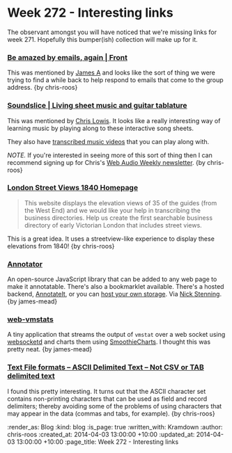 Week 272 - Interesting links
============================

The observant amongst you will have noticed that we're missing links for week 271. Hopefully this bumper(ish) collection will make up for it.

### [Be amazed by emails, again | Front](http://frontapp.com/)

This was mentioned by [James A](http://lazyatom.com/) and looks like the sort of thing we were trying to find a while back to help respond to emails that come to the group address. {by chris-roos}


### [Soundslice | Living sheet music and guitar tablature](http://www.soundslice.com/)

This was mentioned by [Chris Lowis](http://blog.chrislowis.co.uk/). It looks like a really interesting way of learning music by playing along to these interactive song sheets.

They also have [transcribed music videos](http://www.soundslice.com/completed/) that you can play along with.

*NOTE.* If you're interested in seeing more of this sort of thing then I can recommend signing up for Chris's [Web Audio Weekly newsletter](http://tinyletter.com/webaudioweekly). {by chris-roos}


### [London Street Views 1840 Homepage](http://crowd.museumoflondon.org.uk/lsv1840/)

> This website displays the elevation views of 35 of the guides (from the West End) and we would like your help in transcribing the business directories. Help us create the first searchable business directory of early Victorian London that includes street views.

This is a great idea. It uses a streetview-like experience to display these elevations from 1840! {by chris-roos}


### [Annotator](http://annotatorjs.org/)

An open-source JavaScript library that can be added to any web page to make it annotatable. There's also a bookmarklet available. There's a hosted backend, [AnnotateIt](http://annotateit.org/), or you can [host your own storage](http://docs.annotatorjs.org/en/latest/storage.html). Via [Nick Stenning](https://twitter.com/nickstenning). {by james-mead}


### [web-vmstats](https://github.com/joewalnes/web-vmstats)

A tiny application that streams the output of `vmstat` over a web socket using [websocketd](https://github.com/joewalnes/websocketd) and charts them using [SmoothieCharts](https://github.com/joewalnes/web-vmstats). I thought this was pretty neat. {by james-mead}


### [Text File formats – ASCII Delimited Text – Not CSV or TAB delimited text](https://ronaldduncan.wordpress.com/2009/10/31/text-file-formats-ascii-delimited-text-not-csv-or-tab-delimited-text/)

I found this pretty interesting. It turns out that the ASCII character set contains non-printing characters that can be used as field and record delimiters; thereby avoiding some of the problems of using characters that may appear in the data (commas and tabs, for example). {by chris-roos}


:render_as: Blog
:kind: blog
:is_page: true
:written_with: Kramdown
:author: chris-roos
:created_at: 2014-04-03 13:00:00 +10:00
:updated_at: 2014-04-03 13:00:00 +10:00
:page_title: Week 272 - Interesting links
